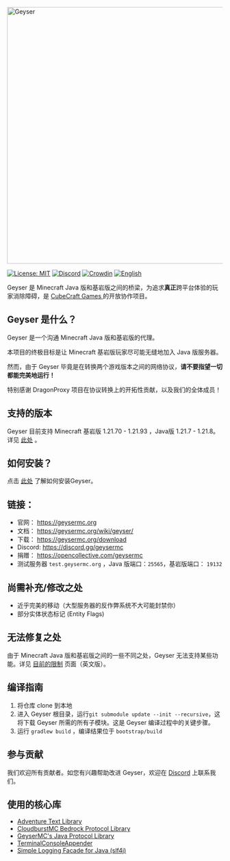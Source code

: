 <img src="https://geysermc.org/img/geyser-1760-860.png" alt="Geyser" width="600"/>

[![License: MIT](https://img.shields.io/badge/license-MIT-blue.svg)](LICENSE)
[![Discord](https://img.shields.io/discord/613163671870242838.svg?color=%237289da&label=discord)](https://discord.gg/geysermc)
[![Crowdin](https://badges.crowdin.net/e/51361b7f8a01644a238d0fe8f3bddc62/localized.svg)](https://translate.geysermc.org/)
[![English](https://img.shields.io/badge/English-docs-white)](README.md)

Geyser 是 Minecraft Java 版和基岩版之间的桥梁，为追求**真正**跨平台体验的玩家消除障碍，是 [CubeCraft Games ](https://cubecraft.net)的开放协作项目。

## Geyser 是什么？
Geyser 是一个沟通 Minecraft Java 版和基岩版的代理。

本项目的终极目标是让 Minecraft 基岩版玩家尽可能无缝地加入 Java 版服务器。

然而，由于 Geyser 毕竟是在转换两个游戏版本之间的网络协议，**请不要指望一切都能完美地运行！**

特别感谢 DragonProxy 项目在协议转换上的开拓性贡献，以及我们的全体成员！

## 支持的版本
Geyser 目前支持 Minecraft 基岩版 1.21.70 - 1.21.93 ，Java版 1.21.7 - 1.21.8。详见 [此处](https://geysermc.org/wiki/geyser/supported-versions/) 。

## 如何安装？
点击 [此处](https://geysermc.org/wiki/geyser/setup/) 了解如何安装Geyser。

## 链接：
- 官网： https://geysermc.org
- 文档： https://geysermc.org/wiki/geyser/
- 下载： https://geysermc.org/download
- Discord: https://discord.gg/geysermc
- 捐赠： https://opencollective.com/geysermc
- 测试服务器 `test.geysermc.org` ，Java 版端口：`25565`，基岩版端口： `19132`

## 尚需补充/修改之处
- 近乎完美的移动（大型服务器的反作弊系统不大可能封禁你）
- 部分实体状态标记 (Entity Flags)

## 无法修复之处
由于 Minecraft Java 版和基岩版之间的一些不同之处，Geyser 无法支持某些功能。详见 [目前的限制](https://geysermc.org/wiki/geyser/current-limitations/) 页面（英文版）。

## 编译指南
1. 将仓库 clone 到本地
2. 进入 Geyser 根目录，运行`git submodule update --init --recursive`，这将下载 Geyser 所需的所有子模块。这是 Geyser 编译过程中的关键步骤。
3. 运行 `gradlew build` ，编译结果位于 `bootstrap/build`  

## 参与贡献
我们欢迎所有贡献者。如您有兴趣帮助改进 Geyser，欢迎在 [Discord](https://discord.gg/geysermc) 上联系我们。

## 使用的核心库
- [Adventure Text Library](https://github.com/KyoriPowered/adventure)
- [CloudburstMC Bedrock Protocol Library](https://github.com/CloudburstMC/Protocol)
- [GeyserMC's Java Protocol Library](https://github.com/GeyserMC/MCProtocolLib)
- [TerminalConsoleAppender](https://github.com/Minecrell/TerminalConsoleAppender)
- [Simple Logging Facade for Java (slf4j)](https://github.com/qos-ch/slf4j)
